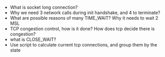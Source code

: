 * What is socket long connection?
* Why we need 3 network calls during init handshake, and 4 to terminate? 
* What are possible reasons of many TIME_WAIT? Why it needs to wait 2 MSL
* TCP congestion control, how is it done? How does tcp decide there is congestion?
* what is CLOSE_WAIT?
* Use script to calculate current tcp connections, and group them by the state
